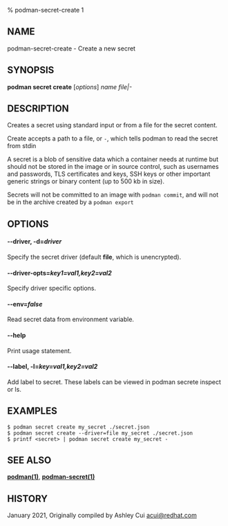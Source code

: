 % podman-secret-create 1

## NAME

podman\-secret\-create - Create a new secret

## SYNOPSIS

**podman secret create** [*options*] _name_ _file|-_

## DESCRIPTION

Creates a secret using standard input or from a file for the secret content.

Create accepts a path to a file, or `-`, which tells podman to read the secret from stdin

A secret is a blob of sensitive data which a container needs at runtime but
should not be stored in the image or in source control, such as usernames and passwords,
TLS certificates and keys, SSH keys or other important generic strings or binary content (up to 500 kb in size).

Secrets will not be committed to an image with `podman commit`, and will not be in the archive created by a `podman export`

## OPTIONS

#### **--driver**, **-d**=_driver_

Specify the secret driver (default **file**, which is unencrypted).

#### **--driver-opts**=_key1=val1,key2=val2_

Specify driver specific options.

#### **--env**=_false_

Read secret data from environment variable.

#### **--help**

Print usage statement.

#### **--label**, **-l**=_key=val1,key2=val2_

Add label to secret. These labels can be viewed in podman secrete inspect or ls.

## EXAMPLES

```
$ podman secret create my_secret ./secret.json
$ podman secret create --driver=file my_secret ./secret.json
$ printf <secret> | podman secret create my_secret -
```

## SEE ALSO

**[podman(1)](podman.1.md)**, **[podman-secret(1)](podman-secret.1.md)**

## HISTORY

January 2021, Originally compiled by Ashley Cui <acui@redhat.com>
